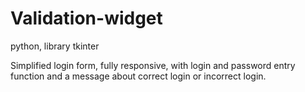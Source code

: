 # Validation-widget

python, library tkinter

Simplified login form, fully responsive, with login and password entry function and a message about correct login or incorrect login.
